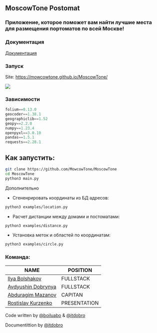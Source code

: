 ## MoscowTone Postomat

### Приложение, которое поможет вам найти лучшие места для размещения портоматов по всей Москве!

### Документация

[Документация](docs/)

### Запуск

Site: https://mowcowtone.github.io/MoscowTone/

<a href="https://mowcowtone.github.io/MoscowTone/" target="_blank">
    <img src="https://media.discordapp.net/attachments/1029080234730983504/1038807967006474390/image.png?width=1340&height=672" />
</a>

### Зависимости

```python
folium==0.13.0
geocoder==1.38.1
geographiclib==1.52
geopy==2.2.0
numpy==1.23.4
openpyxl==3.0.10
pandas==1.5.1
requests==2.28.1
```

## Как запустить:

```bash
git clone https://github.com/MowcowTone/MoscowTone
cd MoscowTone
python3 main.py
```

Дополнительно

* Сгененрировать координаты из БД адресов:
  
```bash
python3 examples/location.py 
```

* Расчет дистанции между домами и постоматами:
  
```bash
python3 examples/distance.py 
```

* Установка меток и областей по координатам:
  
```bash
python3 examples/circle.py 
```



### Команда:

| NAME        | POSITION    |
| ----------- | -----------|
| [Ilya Bolshakov](https://github.com/boiluabo) | FULLSTACK | ----------------------------------------------------------------
| [Avdyushin Dobrynya](https://github.com/Avdyushin) | FULLSTACK |
| [Abduragim Mazanov](https://github.com/) | CAPITAN
| [Rostislav Kurzenko](https://github.com/) | PRESENTATION

Code written by [@boiluabo](https://t.me/boiluabo) & [@itdobro](https://t.me/itdobro)

Documentittion by [@itdobro](https://t.me/itdobro)